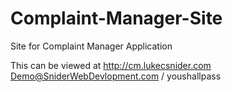 # Complaint-Manager-Site
Site for Complaint Manager Application

This can be viewed at http://cm.lukecsnider.com
Demo@SniderWebDevlopment.com / youshallpass
